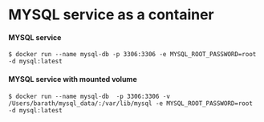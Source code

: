 # MYSQL service as a container

#### MYSQL service

```
$ docker run --name mysql-db -p 3306:3306 -e MYSQL_ROOT_PASSWORD=root  -d mysql:latest
```

#### MYSQL service with mounted volume

```
$ docker run --name mysql-db  -p 3306:3306 -v /Users/barath/mysql_data/:/var/lib/mysql -e MYSQL_ROOT_PASSWORD=root  -d mysql:latest
```
